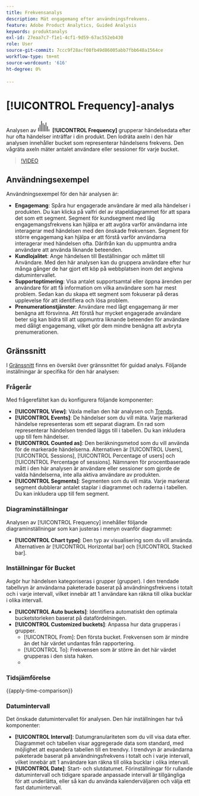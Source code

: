 ```yaml
---
title: Frekvensanalys
description: Mät engagemang efter användningsfrekvens.
feature: Adobe Product Analytics, Guided Analysis
keywords: produktanalys
exl-id: 27eaa7c7-f1e1-4cf1-9d59-67ac552eb430
role: User
source-git-commit: 7ccc9f28acf08fb49d86005abb7fbb648a1564ce
workflow-type: tm+mt
source-wordcount: '616'
ht-degree: 0%

---
```


# [!UICONTROL Frequency]-analys

Analysen av ![frekvens](/help/assets/icons/Histogram.svg) **[!UICONTROL Frequency]** grupperar händelsedata efter hur ofta händelser inträffar i din produkt. Den lodräta axeln i den här analysen innehåller bucket som representerar händelsens frekvens. Den vågräta axeln mäter antalet användare eller sessioner för varje bucket.

>[!VIDEO](https://video.tv.adobe.com/v/3428089/?learn=on)

## Användningsexempel

Användningsexempel för den här analysen är:

* **Engagemang**: Spåra hur engagerade användare är med alla händelser i produkten. Du kan klicka på valfri del av stapeldiagrammet för att spara det som ett segment. Segment för kundsegment med låg engagemangsfrekvens kan hjälpa er att avgöra varför användarna inte interagerar med händelsen med den önskade frekvensen. Segment för större engagemang kan hjälpa er att förstå varför användarna interagerar med händelsen ofta. Därifrån kan du uppmuntra andra användare att använda liknande beteenden.
* **Kundlojalitet**: Ange händelsen till Beställningar och måttet till Användare. Med den här analysen kan du gruppera användare efter hur många gånger de har gjort ett köp på webbplatsen inom det angivna datumintervallet.
* **Supportoptimering**: Visa antalet supportsamtal eller öppna ärenden per användare för att få information om vilka användare som har mest problem. Sedan kan du skapa ett segment som fokuserar på deras upplevelse för att identifiera och lösa problem.
* **Prenumerationstjänster**: Användare med lågt engagemang är mer benägna att försvinna. Att förstå hur mycket engagerade användare beter sig kan bidra till att uppmuntra liknande beteenden för användare med dåligt engagemang, vilket gör dem mindre benägna att avbryta prenumerationen.

## Gränssnitt

I [Gränssnitt](../overview.md#interface) finns en översikt över gränssnittet för guidad analys. Följande inställningar är specifika för den här analysen:

### Frågerår

Med frågerefältet kan du konfigurera följande komponenter:

* **[!UICONTROL View]**: Växla mellan den här analysen och [Trends](trends.md).
* **[!UICONTROL Events]**: De händelser som du vill mäta. Varje markerad händelse representeras som ett separat diagram. En rad som representerar händelsen trended läggs till i tabellen. Du kan inkludera upp till fem händelser.
* **[!UICONTROL Counted as]**: Den beräkningsmetod som du vill använda för de markerade händelserna. Alternativen är [!UICONTROL Users], [!UICONTROL Sessions], [!UICONTROL Percentage of users] och [!UICONTROL Percentage of sessions]. Nämnaren för procentbaserade mått i den här analysen är användare eller sessioner som gjorde de valda händelserna, inte alla aktiva användare av produkten.
* **[!UICONTROL Segments]**: Segmenten som du vill mäta. Varje markerat segment dubblerar antalet staplar i diagrammet och raderna i tabellen. Du kan inkludera upp till fem segment.

### Diagraminställningar

Analysen av [!UICONTROL Frequency] innehåller följande diagraminställningar som kan justeras i menyn ovanför diagrammet:

* **[!UICONTROL Chart type]**: Den typ av visualisering som du vill använda. Alternativen är [!UICONTROL Horizontal bar] och [!UICONTROL Stacked bar].

### Inställningar för Bucket

Avgör hur händelsen kategoriseras i grupper (grupper). I den trendade tabellvyn är användarna paketerade baserat på användningsfrekvens i totalt och i varje intervall, vilket innebär att 1 användare kan räkna till olika bucklar i olika intervall.

* **[!UICONTROL Auto buckets]**: Identifiera automatiskt den optimala bucketstorleken baserat på datafördelningen.
* **[!UICONTROL Customized buckets]**: Anpassa hur data grupperas i grupper.
   * [!UICONTROL From]: Den första bucket. Frekvensen som är mindre än det här värdet undantas från rapportering.
   * [!UICONTROL To]: Frekvensen som är större än det här värdet grupperas i den sista haken.
   * [!UICONTROL Size]: Bucket-intervallet.

### Tidsjämförelse

{{apply-time-comparison}}

### Datumintervall

Det önskade datumintervallet för analysen. Den här inställningen har två komponenter:

* **[!UICONTROL Interval]**: Datumgranulariteten som du vill visa data efter. Diagrammet och tabellen visar aggregerade data som standard, med möjlighet att expandera tabellen till en trendvy. I trendvyn är användarna paketerade baserat på användningsfrekvens i totalt och i varje intervall, vilket innebär att 1 användare kan räkna till olika bucklar i olika intervall.
* **[!UICONTROL Date]**: Start- och slutdatumet. Förinställningar för rullande datumintervall och tidigare sparade anpassade intervall är tillgängliga för att underlätta, eller så kan du använda kalenderväljaren och välja ett fast datumintervall.


<!--
## Example

See below foran example of the analysis.

![Frequency](../assets/frequency.png)

-->
